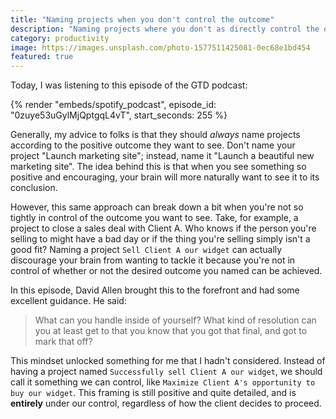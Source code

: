 ```yaml
---
title: "Naming projects when you don't control the outcome"
description: "Naming projects where you don't as directly control the outcome can be challenging. As usual, David Allen's got a better way."
category: productivity
image: https://images.unsplash.com/photo-1577511425081-0ec68e1bd454
featured: true
---
```


Today, I was listening to this episode of the GTD podcast:

{% render "embeds/spotify_podcast", episode_id: "0zuye53uGylMjQptgqL4vT", start_seconds: 255 %}

Generally, my advice to folks is that they should _always_ name projects according to the positive outcome they want to see.
Don't name your project "Launch marketing site"; instead, name it "Launch a beautiful new marketing site". The idea behind this
is that when you see something so positive and encouraging, your brain will more naturally want to see it to its conclusion.

However, this same approach can break down a bit when you're not so tightly in control of the outcome you want to see. Take, for example, a project to close a sales deal with Client A.
Who knows if the person you're selling to might have a bad day or if the thing you're selling simply isn't a good fit? Naming a project `Sell Client A our widget` can actually
discourage your brain from wanting to tackle it because you're not in control of whether or not the desired outcome you named can be achieved.

In this episode, David Allen brought this to the forefront and had some excellent guidance. He said:

> What can you handle inside of yourself? What kind of resolution can you at least get to that you know that you got that final, and got to mark that off?

This mindset unlocked something for me that I hadn't considered. Instead of having a project named `Successfully sell Client A our widget`, we should call it something we can
control, like `Maximize Client A's opportunity to buy our widget`. This framing is still positive and quite detailed, and is **entirely** under our control, regardless of how
the client decides to proceed.

